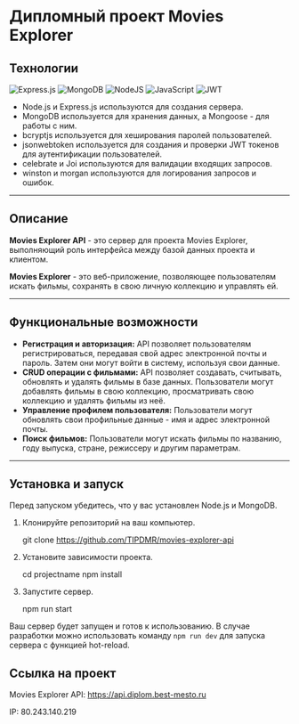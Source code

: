 # **Дипломный проект Movies Explorer**
## Технологии
![Express.js](https://img.shields.io/badge/express.js-%23404d59.svg?style=for-the-badge&logo=express&logoColor=%2361DAFB)
![MongoDB](https://img.shields.io/badge/MongoDB-%234ea94b.svg?style=for-the-badge&logo=mongodb&logoColor=white)
![NodeJS](https://img.shields.io/badge/node.js-6DA55F?style=for-the-badge&logo=node.js&logoColor=white)
![JavaScript](https://img.shields.io/badge/javascript-%23323330.svg?style=for-the-badge&logo=javascript&logoColor=%23F7DF1E)
![JWT](https://img.shields.io/badge/JWT-black?style=for-the-badge&logo=JSON%20web%20tokens)
- Node.js и Express.js используются для создания сервера.
- MongoDB используется для хранения данных, а Mongoose - для работы с ним.
- bcryptjs используется для хеширования паролей пользователей.
- jsonwebtoken используется для создания и проверки JWT токенов для аутентификации пользователей.
- celebrate и Joi используются для валидации входящих запросов.
- winston и morgan используются для логирования запросов и ошибок.
___

## Описание

**Movies Explorer API** - это сервер для проекта Movies Explorer, выполняющий роль интерфейса между базой данных проекта и
клиентом.

**Movies Explorer** - это веб-приложение, позволяющее пользователям искать фильмы, сохранять в свою личную коллекцию и
управлять ей.

___

## Функциональные возможности

- **Регистрация и авторизация:** API позволяет пользователям регистрироваться, передавая свой адрес электронной почты и
  пароль. Затем они могут войти в систему, используя свои данные.
- **CRUD операции с фильмами:** API позволяет создавать, считывать, обновлять и удалять фильмы в базе данных. Пользователи
  могут добавлять фильмы в свою коллекцию, просматривать свою коллекцию и удалять фильмы из неё.
- **Управление профилем пользователя:** Пользователи могут обновлять свои профильные данные - имя и адрес электронной почты.
- **Поиск фильмов:** Пользователи могут искать фильмы по названию, году выпуска, стране, режиссеру и другим параметрам.

___

## Установка и запуск
Перед запуском убедитесь, что у вас установлен Node.js и MongoDB.

1) Клонируйте репозиторий на ваш компьютер.


    git clone https://github.com/TIPDMR/movies-explorer-api

2) Установите зависимости проекта.


    cd projectname
    npm install

3) Запустите сервер.


    npm run start

Ваш сервер будет запущен и готов к использованию. В случае разработки можно использовать команду `npm run dev` для запуска сервера с функцией hot-reload.


## Ссылка на проект
Movies Explorer API: https://api.diplom.best-mesto.ru

IP: 80.243.140.219
